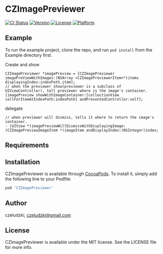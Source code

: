 # CZImagePreviewer

[![CI Status](http://img.shields.io/travis/czeludzki/CZImagePreviewer.svg?style=flat)](https://travis-ci.org/czeludzki/CZImagePreviewer)
[![Version](https://img.shields.io/cocoapods/v/CZImagePreviewer.svg?style=flat)](http://cocoapods.org/pods/CZImagePreviewer)
[![License](https://img.shields.io/cocoapods/l/CZImagePreviewer.svg?style=flat)](http://cocoapods.org/pods/CZImagePreviewer)
[![Platform](https://img.shields.io/cocoapods/p/CZImagePreviewer.svg?style=flat)](http://cocoapods.org/pods/CZImagePreviewer)

## Example

To run the example project, clone the repo, and run `pod install` from the Example directory first.

Create and show
```
CZImagePreviewer *imagePreview = [CZImagePreviewer imagePreViewWithImages:(NSArray <CZImagePreviewerItem>*)items displayingIndex:indexPath.item];
// when the previewer show(previewer is a subclass of UIViewController), tell previewer where is the image's container.
[imagePreview showWithImageContainer:[collectionView cellForItemAtIndexPath:indexPath] andPresentedController:self];
```

delegate
```
// when previewer will dismiss, tells it where to return the image's container.
- (UIView *)imagePreviewWillDismissWithDisplayingImage:(CZImagePreviewImageItem *)imageItem andDisplayIndex:(NSInteger)index;
```

## Requirements

## Installation

CZImagePreviewer is available through [CocoaPods](http://cocoapods.org). To install
it, simply add the following line to your Podfile:

```ruby
pod 'CZImagePreviewer'
```

## Author

czeludzki, czeludzki@gmail.com

## License

CZImagePreviewer is available under the MIT license. See the LICENSE file for more info.
